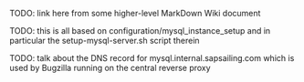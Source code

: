TODO: link here from some higher-level MarkDown Wiki document

TODO: this is all based on configuration/mysql_instance_setup and in particular the setup-mysql-server.sh script therein

TODO: talk about the DNS record for mysql.internal.sapsailing.com which is used by Bugzilla running on the central reverse proxy